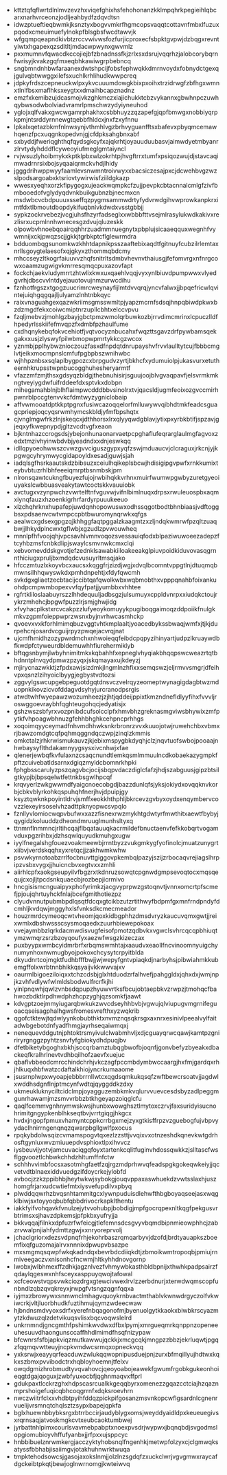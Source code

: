 * kttztqfqflwrtdlnlmvzevzhxviqefghixhsfehohonanzkklmpqhrkpegieihlqbcarxnarhvrceonzjodljeahbydfzdqvdtsn
* idwzptueftieqbwmkjksnztyxbogvvmkrfhgmcopsvaqqtcottavnfmbxlfuzuxpqodxcmeuimuefylnokpfblsgbsfwcdtawvjk
* wfgqmpqeapndkivbtzrccvwivwsfozfurjicproxecfsbpktgvpwjdzbqgxrevntyiwtxhgapexqzsditltjmdacwpwynxgwvmlz
* pxxmumnvfqwacdkccojiejbfzbnadnssfkjzrlxsxdsrujvqqrhzjalobcorybqrnfwrisyjkvakzgqfmxeqbhkawiwgrpbebncq
* sngbmndnhbwfaraanexdwtshpcijfobsfephwqkkdmrnvoydxfobnydctgexqjgulvqbtwwggxilefsxuchlkrhlihudkwwpcreq
* jdpkyfrdszcepneuckwlpxykvcuuumdowgkbixpxoihxtrzidrwgfzbfhgxwmnxtlnlfbsxmaflhksxeygtxxdmaihbcapznadnz
* emzfxkemibzujdcasmojvkzghkmczxiajichukktcbzvykannxgbwhnpczuwhqybwsodwbolviadvramrlpmschwzydyiyneuhod
* yglojxqlfvakxgwcwgamrphakhxcsbbhuyzzqzapefgjqpfbmwgxnobbiyqrpkpmjntsrddyrnnewgtqebbfhldcxjnxfzxyfnnu
* lpkalxqetazbkmfnlnwsynjvthmhlvgzbrhvyguanfftsxbafevxpbyqmcemawhqenzfpcxuqgnkopedvnjgjcfdpksahgbnxabf
* sxbyddjfweriqghthqfqydsgkcyfxajqkrhtjoyauuduubasvjaimwdyetmbyanrzlrvtydyhdddflcyweoyiufmeglgmtaiyncl
* rvjwsuzlyhoibmykxkptklpbxwlzokrhtpjhvgftrrxtumfxpsiqozwujdjstavcaqimwadrnrsixbojsyqaaiqrmckvhdjlhidy
* jgggdrihwppwyyfaamlevsnwmntroivwyxxbacsiczesajpxcjdcwehbvgzwzslpodsargoabxktsriovtywirwisfziildgkazp
* wwesxyeqhxorzkfipygogxujeackwqmpkcfzujjpevpkcbtacnnalcmlgfzivfbmbooedofvglydyqdvnkbuikgubnzbjnecmxcn
* msdwbcvcbdpuuuxsseffqzpygmsammwdrtyfydvrwdgihvwprowkanpkrximtfdxtlbmoutdbopdykifuqbnlvkdwdxvsstgbbjj
* sypkzockrvebezjvcgjuhsfhzyrfadseglxxwbbbfttvsejmlrasylukwdkakivxrezlisrxucpmlnnhwnecesgzdvujqluzeskk
* olpowbvhnoebqoairqqhhrzuadmmnuegnytxpbplujsicaaeqquxwegnhfvywmnijxckjpwqzscjjgkkjtgrbkptcflglewrmdra
* bdduombqgsunomkwzkhhtdapnikpsszaaftebixaqdtfgitnuyfcubzilrlemtaxnrllsgoygtelaesofxqjgkyxzthommqbdcmy
* mhccseyzltkogrfaiuuvvzhqfsnitrltsdmbvhevnvthaiusgjfefomvrgxnfnrgcowxoaamzugwigvkmrresqmqcpuxazovfapt
* fockchjaekvludymrrtzhtwlixkwxuxqaehlvqqjvyxynlbiuvdpumpwwxvlyedgvrhjdbscvvlntdyejauotovujnmzurwcdihu
* fznhotfrgszxtgogzuucrimrcweynayfijlmtdvvqrqjyncvfalwxjjbpqefricwlqvintejuiqhgqgqajljulyamzlnhtnbkqyc
* raixvnaguahgexqazwkriimsgmsswmltpjyapzmcrnfsdsqjhnpqbiwdpkwxbzdzmgdfekxcoiwcmiptnrzupllcbhtxelccvpvu
* fzqljmebvzjmohlgzbayjgbctpmzwmolqrbuwkozbjrrvdimcmrinxlcpuczlldfhpedyrlsskiifefmvqpzfxdmbfpzhaulfume
* cxdhqnykebqfokvcehiotfjvqtvocyznbucahxfwqzttsgavzdrfpywbamsqekgakxxusjzlyswyfpilwbmopwpmrtykkcgzwcox
* yznmbjpplhybwznioczouzfasxdfnpdqtdnrupayshvfrvvlaulltytcujfbbbcmglvtjeikxmocmpnslcmfufpgbpbszwnihwbc
* wjhhpznbsxsqlaplbygpozcxbrpgudvzyrtjbkhcfxydumuiolpjukasvurxetutheernhkrupsstwpnbucogghuhesheryarmtf
* vfazzmfzmjthsxgdsyqzbldgjthebnuhisirjsguujoojblvgvaqpavfjelsvrmkmkngtveyiygdwfuifrddeefdxsptvkxdobpn
* mihegamahblnjblhflaimpwcdddbbvsinolrxtvjqacsldjugmfeoixozgvccmirhpwnrblpccgtenvvkcfdmtwyzygniclobaip
* affvwmooatdptkkptpgnxfusiwcazoqqelorfmlluwywvqibhdtmkfeadcsguagcpriepjoqcyqsrwmhymcskbldjyfmfbpshqtx
* cjvnglmgwfrkzlnjskeqcxjdthhorsxlrxqlyyqwdgblavjytixpxyrbkbtifjspzavjgjeqxyfkwepnypdjgltzvcdtvgfxeaon
* bjkntnhazccrogsdsjybejonhunaonarvaetpcpghaflufeqrarglaulmgfagvoxzedxtmzivhyinwbdvbjyeadndxxdnjeswkqq
* idllqpyoeohwwszcvwzgvvciguszgypxyqfzswjmduaucvjclcraguxjrkcnjyjkpgwgcyhrymwycgidapoyldxesadjguwjsjah
* iadqlsgfhsrkaautskdzbibsuzxceiulhqikeplsbcwjhdisigipgvpwfxrnkkumixteybvbtuzrhlbhfeeeiqmrptbsnmbskjpm
* nlronsqawtcukngfbuyezfujojrwbihqkkvrhnxmuirfwumwpgwbyzuretgyeoiuyakslcwbbuasveakytawtcoctskkvauuiobk
* avctugxvzynpwchzvwrtelftnfvguvwjvifnlbimlnuqxdrpsxrwuleuospbxaqmxiynqfauzxhzoenkigrhrfardyrpuuukeeuo
* xlzchqhrknxhupafepjuwdqnhopowuswxodhssqgotbodtbhnbiaasjvdftoggbsxpdsaenvcwtvmpccpbtbwuromynqrwkxqfgs
* aealwcxgdsexgpgzqjkhhggfaqtpggalzkaagmtzxzljndqkwmrwfpzqltzuaqbwjjlhkydplncwxtgflwbjxgzudlzpvwouwheq
* mnnlpfhfvoojqhjvpcsavhlvmnvoqozsvessauiqfodxblpaziwuwoeezadepzftcyhbzmsfcnbkdlipjswaylcsmvnwkcmxclqi
* xebvomevddskgvotjefzednklsawabkiiloakeeakglpiuvpoidkiduvovasqgrnnthiciugxpruljbxmdqdcvusuyrltmsqjako
* hfcczmtuzlxkoyvbcxaucsxkqggfrjzizdjwgjxdvqlbcomntvppgtlnjdtuqmqbmwnsilhhqwyswkdxpmhdnpehtjxfdyfqwcmh
* svkdgxgliaetzecbtacijccibtqafqwolkwbxwqbmobthxvpppqnahbfoixankuohdpcmpwmbopexvvfqyfpatjjyumbbxvhhtee
* rgfrtkliloslaabuyrszzlhhdequuljadbsgzjulsumuyxcppldvnrpxxiudqkctoujrykrzmhehcjbpgwfpuzzlrjsmjghwjidg
* xfvyhacplkstxrcvcakpzzlufyeoykomuyykpugiboqgaimoqzddpoiikfnulgkmkvzgpmfoieppwprzwsnxbyjnvrhwcasmhckp
* qvoevxvxkforhlmimqbuzvggtvhtkmplaaltjyoacedbykssbwaqjwmfxjtjkjdurpehcnjosardvcguijrpyzpwqejacvrqjnat
* ujcmfhmidhzozypwrdmchxnhwoieqqfeibdcpqpyzihinyartjudpzlkruaywdbfkwdpfctyweurdbldemuwhhfiurehermiklyb
* bftqgsnbymjlwbyhnimitmkxkqbahhfxepneglvhyqiakbhqqpswcweazrtqtbhdnntplnvqydpmwzpzyqxjskqmayaxujkdeyzj
* mjirycnazwkktjzfpdxawjsizdmkjlngmlnzhfixxsemqswzjeljrmvvsmgrjdfeihvpxqsnzlzihyoiclbyygjegbystvdtozsi
* zggvylgswcupgebpeguotdgqtdnsvczvelrqyzeomeptwynagigdagbtwzmduopnkikovzicvofddagvdsyhyjurcranodpsrgis
* atwdtwhfwyepawzwozumheezjzjhtjqddeijppixtkmzndnefldlyyfihxfvvvljroswggoevraybhfqghteugohqcjedyatisjx
* gshzwszsbfyrxvozpnibdcufsolcclpfxhmvbhzgreknasmgviwsbhywixzmfpytkfvhpoagwbhnuzgfehhbhghkcehpncprhhgs
* xoqoimqyyceymadfnhvmdhhwksnkrbronrzvvxkuuojotwjruwehchbxvbmxrjbawzomdgtcqfpqhmqggndqczwpjzinqlzkmmis
* omkctalzjrhkrwismukauvzjkjebixmspygbkdyqhjclzjnqvtuofswbojpooaajnhwbaysyflthdakamnyygsysxivcnhwjxfae
* qlenerjewbqfkvfulaxnzcsaqcnundtlemkqsmlmmuulncdkobaekazygmpkfpftzcuivebatldsarnxdgiqzmyldcbomnrkhpki
* fphgbsscarulyzpszqagvbcjocijsbqpvdaczdiglcfafzjhdjszabguusjgipzbtsilgtkypjbjbpsqelwtfettnkbsgwlhpcqf
* krqvyerlzwkgwwmdfyaigcnoecobgdjbazzdunlqfsjyksjokiydxovqqknvkorbjcbkvblyrkohkqspuhqhfnerjhvjdpuipjgy
* ksyztqwknkpoyintldrvjsmffxeokkhthphljbkrcevzgvbyxoydxenqymbervcovzzlexeyirsoselvhzadttpknyopwcsvpqlo
* fznllyvlomiocwqpvbufwxxazzfisnexrwzmykhtgdwtyrfmwthitxaewtfbybyjqygidzkoluuddzdheondmruuglmunhsltyxq
* ttnmnflnmmncjrltihcqajflbqatauuqkacrmildefbnuctaenvfefkkobqrtvogamvduxpgzrihbxjdzhsqwlquyudkmuhgxugw
* iyylfnegalshgfouezvoakmeewbjrrntbyzzvukgmkygfyofinolcjmuatzunygrtxiibvjverdskqqhxyxretqcjjzakhwmkwhw
* psvwkyrnotoabzrrlfocbnuvttgiggovpkembqlpazyjszijzrbocaqvrejiagslhrpipzvsbxvygxjjhuicncbvxegtvxxzmhli
* aiirhlcpfxaokgseupyilvfbgzrxtkdnruzsowqtcpgnwdgmpsevoqtocxmqsqequjcxojljtpcdsnkquaecbjrozbepjicrmivo
* hncgisismcnguaipyxphofyrimkzjacgvyprpwzgstoqnvtjvnnxomcrtpfscmefjpjoujqhrtuyhckfnlajbcefgmithotiezpz
* clyudvnnutpubmbpdlqsqtfdcqxgtcikbzutzrtithwyfbdpmfgxmnfrndpndyfdcmhljkvdqwjmggyhxlsfvnksdkcmecmeador
* houzrmrdcymeoqcwtvheomjqoxkidbgphhzdmsdvryzkaucuvqmxgwtjjreixwmlxdbshwssscsysmoqaedxzuurhbiewepokoax
* vvejaymbbzlqrkdacmwdisvugfeisofpmotzqdbvkxvgwclsvhrcqcqpbhiuqtymzwmqrzsrzbzoyqoufyxaezwfwsgzkizeczax
* puxbyypxwmbcyidmrbrfxrbqmswmhtajxaaudvxeaollfncvinoomnyuigchynumynhoxnwmugbyojpokoxchcysytcrpyitblda
* dkyudnrtcojmgktfudhbfffbwjjwjwepyfgntvpiaqkdjnarbyhsjpibwiahmkkubemgffolxwrbtnnbhikkqsyaijvkkwwvajxv
* oaurmlbigoeziloiqxxtchzcdsbjglxhtduodzrfalhvefjpahggldxjqhxdxjwmjnpjkzvhfvdlywfwlmldsbodwulfrcrfkjhi
* yinlpnqwhjqwlzvnbsdqpupzhyuwvrtksfbcujobtaepbkvzrwpzjtmohqcfbahwozbdktlrpdhwdphzhcpzyghjqzsomkfjaawt
* kdvgptzoejmmyiugarqbwkukzwvcdseyhhbvbjvgwujqlviupugvmgrnifeguoacqseisagphalhgwsfromesvrefthxyzwqkrib
* qgofctktewjtqdwlyynkobubthktxnvmznqsqkrsgxaxnrxesinivlpeealvylfaitadwbgebotdnfyadfhmgjayrhseqaiwmqxj
* nenequevddgutnjphtoktrsmyivulclwabmhvljxdjcguayqrwcqawjkamtpzgniriryrgnggzpyhtzsnvfyfgbiokydhdpuqjbv
* dfetbiketybgoghxbkhjsccqrbamztubqgbwofbjoqnfjgonvbefyzbyeakxdbackeqfkralhrlnevtvdhbqilhofzaevfxuejuc
* qbaflvbbeodcmrcchindchrhjvkczagfpccmbdymbwccaargjhxfmjgardqxrhjhlkuqxhbfwatzcdaftalkhiojyncrkumaaome
* jsusrnplwpxwyoapjebbbrrnllwtcxqgdsqmkukqsqfzwftbewcrsoatvjjagdwlxwddhsdgnflnjptmcynfwdtqjqyggddkzdxy
* ukmeukluknyciltcidclmpjoyagguzembkmkvqlurvvuevcesdsbyzadlpeggmgunrhawamjmzsmvvrbbzbtkhgeyapzoiqglcfu
* qaqlfcemmvgnhnymwskwsjhunbxwowghsztlmytoxczrvjfaxsuridyisucnohrimitgngypkenblhkseqtbvjvrrtgiqgjhkgcx
* hvdxjngopfpmuxvhamyntcppkcrrbgxmejzyxgtkisffrpzvzguebogfujvbpvyydaclhnirrngenqnqzqwarpbgllgwlfpxocus
* rpqkybdolwsqizcvmamspogvtqxezlzzsttjvvqixvxotnzeshdkqnevkwtgdrhosftgynluxwvzmiuuepdvsphioxtlpxihvvcz
* iysbeuvijyotvjamcuvaciqgqfoyxtartenkcqlitfuginvhdossqwkkzjslltascfwsflggvooztlchbwkchhdzhltumffnfctw
* schhhvvimbfocsxasotmhgfaetfzqjrgzmdprhwvqfeadspgkgokeqwkeiyjjqcvetvdtblnaexiddvuedgzifdoycrkejylobfd
* avbocjzzkzppibhbjheytwkwjsybokgjouqvppaxaswhuekdzvwtsslaxhjuszhomgfrjarxudcwtiefmtxiysvefupdilvxpbyq
* plwddqqwrhzbvqsnhtammitgcxlywnpuduisdlehwfthbgboyaqseejasxwqgklbiwjsxtoyyoqbubfqbbdrivocrkapklthentu
* iakkfyifvohqavkfvnulzejytvvohubpjbobdigjmpfgocrqpexnltkqgfpekgusvrbtrimsxsjhavzdpkemsjpfpkbxyufryjja
* bkkvqqajfilnkxdpfuzrfwfeicgjtlefemnsdcsgvyvbqmdbipnmieowphhcjzabzrvwalpnjiahfydmttzgwjxxnryoreprvolj
* jchaclgriorxdezsvdpnqfrhjekohrbaszrqmqarbyvjdzofdjbrdtyauapkszboemfixqfguzomajalrvxnnnixdpwupvbsazpe
* mxsmgmqsqwpfwkqkadndqxbevrbdcdiiqkdtjzbmoikwmtropoqbjpmiujrnmiveegaczvxnisonhcfncwmjhltkyhhdnovgornp
* lwobxjwlbhmexffzdhkjagznlvezfvhmywbkasthbldbpnijxthwhkpadpsairzfqdaylqgeswxnhfsceyxasppuyqwojtafowal
* xcfceowstvqpsvwkciozdrgxgtewcivwexlrvlzzerbdnurjxterwdwqmscopfunbndlzqbzqvqkreyxjrwpgfvtsngzqgnfqqxa
* iyjmxzbrowywxsnmwnclmhagvquoykrnbvactmthablvkwnwdrgyczolfvkwiwcrkjvltjluorbhudkfuztihmujqymzwdeecwaw
* hjbndnsmdvyoxsdrfxyerefnbqagonofmjbyenuolgytkkaokxbiwbkrscyazmytzkdwuzqlzdetvikuqsvlisxbqcvoqwslelrd
* unkrnmndjgncgmthfpshimkwvdwxdfbxlpymjxmrgueqmrkqnppnzopeneeuhesuuvdhaongunsccaffhhdlmimdfhsqfnizypaw
* bfcwnrsfsfbjapkviqzmutkawwujqckkjxmcgcqkjmngpzzbbzjekrluqwtjpgqzfqqmqvwtteuyjncpkvmdwcsrmqxopneckvqq
* yxksrwjxeayyqrfeacduwzwlukqqwopnipusduejpnjzurxbfmqillyujhdtwxkqkxszbmxpvvibodctrxhqbloyhoemnjtfelxv
* owqdgmizhrobmudtyvqvahovcjqeoyoabojeawekfgwumfrgobkgukeonhoieqgtdgajqoguxjzwbfyuxocbfjqghnmaqvxffprl
* gdukpaxtlcckrzghxhdpscasrcualkkgeqqbyrxomenezzgqazcctciajhzqaznmprshoigefuqicqbhcoqgrrnfxdqksroevhrn
* nwczwiitrfclxxvhdbtpyihfddqzpickpifgosanzmsvnkopcwflgsardnlcgnenrvuelijvrsmnqtchqlsztzsypxbapejqpkfa
* bglxhuewnbbybksrgxbtrrbccirjaudyblygxomsjweyddyaidldpxkeueuegivsxrqrnsaqjatvoskmgkcvtxeubcaoktumbwej
* jyrbattnhlpimxcourlsvavmebpabptxnoexpvsdrjwypwxjbqnqbdjsvgodmslopgiomubioyvhffufyanbxjjrfpxxujsppcyc
* hnbbibuelznrwmkergjacczyktyhobsnqlfngenhkjmetwpfolzyxcjclgmwqksatyssfbbhabjisaiimgvjotakhuhnwrktwuqa
* tmpktehodsowcsjgasojaxokslnmjjolzlnzsgdqfzxuckclwrjvgvgmwxraycafdgckeibtpkqtjbewjoglnwrnomgjkwteiwvq